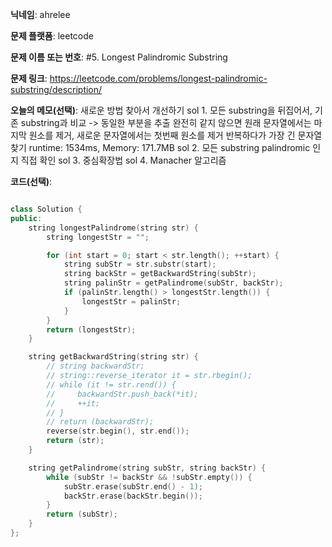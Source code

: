**닉네임**: ahrelee

**문제 플랫폼**: leetcode

**문제 이름 또는 번호**: #5. Longest Palindromic Substring

**문제 링크**: https://leetcode.com/problems/longest-palindromic-substring/description/

**오늘의 메모(선택)**: 새로운 방법 찾아서 개선하기
sol 1. 모든 substring을 뒤집어서, 기존 substring과 비교 -> 동일한 부분을 추출
완전히 같지 않으면 원래 문자열에서는 마지막 원소를 제거, 새로운 문자열에서는 첫번째 원소를 제거
반복하다가 가장 긴 문자열 찾기
runtime: 1534ms, Memory: 171.7MB
sol 2. 모든 substring palindromic 인지 직접 확인
sol 3. 중심확장법
sol 4. Manacher 알고리즘

**코드(선택)**:

```cpp

class Solution {
public:
    string longestPalindrome(string str) {
        string longestStr = "";

        for (int start = 0; start < str.length(); ++start) {
            string subStr = str.substr(start);
            string backStr = getBackwardString(subStr);
            string palinStr = getPalindrome(subStr, backStr);
            if (palinStr.length() > longestStr.length()) {
                longestStr = palinStr;
            }
        }
        return (longestStr);
    }

    string getBackwardString(string str) {
        // string backwardStr;
        // string::reverse_iterator it = str.rbegin();
        // while (it != str.rend()) {
        //     backwardStr.push_back(*it);
        //     ++it;
        // }
        // return (backwardStr);
        reverse(str.begin(), str.end());
        return (str);
    }

    string getPalindrome(string subStr, string backStr) {
        while (subStr != backStr && !subStr.empty()) {
            subStr.erase(subStr.end() - 1);
            backStr.erase(backStr.begin());
        }
        return (subStr);
    }
};

```
